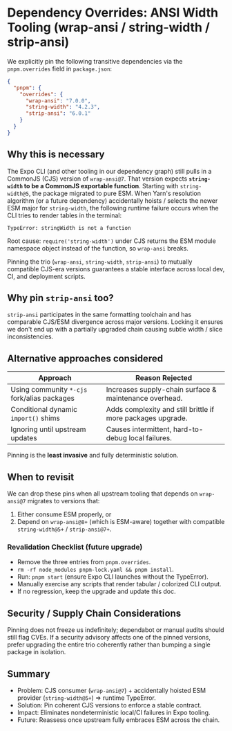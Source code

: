 # Dependency Overrides: ANSI Width Tooling (wrap-ansi / string-width / strip-ansi)

We explicitly pin the following transitive dependencies via the `pnpm.overrides` field in `package.json`:

```json
{
  "pnpm": {
    "overrides": {
      "wrap-ansi": "7.0.0",
      "string-width": "4.2.3",
      "strip-ansi": "6.0.1"
    }
  }
}
```

## Why this is necessary

The Expo CLI (and other tooling in our dependency graph) still pulls in a CommonJS (CJS) version of `wrap-ansi@7`. That version expects **`string-width` to be a CommonJS exportable function**. Starting with `string-width@5`, the package migrated to pure ESM. When Yarn's resolution algorithm (or a future dependency) accidentally hoists / selects the newer ESM major for `string-width`, the following runtime failure occurs when the CLI tries to render tables in the terminal:

```
TypeError: stringWidth is not a function
```

Root cause: `require('string-width')` under CJS returns the ESM module namespace object instead of the function, so `wrap-ansi` breaks.

Pinning the trio (`wrap-ansi`, `string-width`, `strip-ansi`) to mutually compatible CJS-era versions guarantees a stable interface across local dev, CI, and deployment scripts.

## Why pin `strip-ansi` too?

`strip-ansi` participates in the same formatting toolchain and has comparable CJS/ESM divergence across major versions. Locking it ensures we don't end up with a partially upgraded chain causing subtle width / slice inconsistencies.

## Alternative approaches considered

| Approach | Reason Rejected |
|----------|-----------------|
| Using community `*-cjs` fork/alias packages | Increases supply-chain surface & maintenance overhead. |
| Conditional dynamic `import()` shims | Adds complexity and still brittle if more packages upgrade. |
| Ignoring until upstream updates | Causes intermittent, hard-to-debug local failures. |

Pinning is the **least invasive** and fully deterministic solution.

## When to revisit

We can drop these pins when all upstream tooling that depends on `wrap-ansi@7` migrates to versions that:
1. Either consume ESM properly, or
2. Depend on `wrap-ansi@8+` (which is ESM-aware) together with compatible `string-width@5+` / `strip-ansi@7+`.

### Revalidation Checklist (future upgrade)
- Remove the three entries from `pnpm.overrides`.
- `rm -rf node_modules pnpm-lock.yaml && pnpm install`.
- Run: `pnpm start` (ensure Expo CLI launches without the TypeError).
- Manually exercise any scripts that render tabular / colorized CLI output.
- If no regression, keep the upgrade and update this doc.

## Security / Supply Chain Considerations
Pinning does not freeze us indefinitely; dependabot or manual audits should still flag CVEs. If a security advisory affects one of the pinned versions, prefer upgrading the entire trio coherently rather than bumping a single package in isolation.

## Summary
- Problem: CJS consumer (`wrap-ansi@7`) + accidentally hoisted ESM provider (`string-width@5+`) => runtime TypeError.
- Solution: Pin coherent CJS versions to enforce a stable contract.
- Impact: Eliminates nondeterministic local/CI failures in Expo tooling.
- Future: Reassess once upstream fully embraces ESM across the chain.
